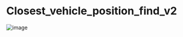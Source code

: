 # Closest_vehicle_position_find_v2

![image](https://user-images.githubusercontent.com/9131084/232305662-46c81db5-c03e-4628-ba43-39f3b96a7521.png)
